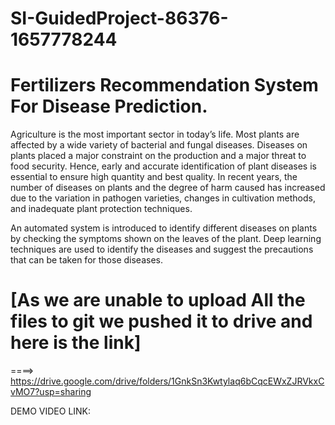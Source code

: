 # SI-GuidedProject-86376-1657778244
# Fertilizers Recommendation System For Disease Prediction.
Agriculture is the most important sector in today’s life. Most plants are affected by a wide variety of bacterial and fungal diseases. Diseases on plants placed a major constraint on the production and a major threat to food security. Hence, early and accurate identification of plant diseases is essential to ensure high quantity and best quality. In recent years, the number of diseases on plants and the degree of harm caused has increased due to the variation in pathogen varieties, changes in cultivation methods, and inadequate plant protection techniques. 

An automated system is introduced to identify different diseases on plants by checking the symptoms shown on the leaves of the plant. Deep learning techniques are used to identify the diseases and suggest the precautions that can be taken for those diseases.


# [As we are unable to upload All the files to git we pushed it to drive and here is the link]

====> https://drive.google.com/drive/folders/1GnkSn3Kwtylaq6bCqcEWxZJRVkxCvMO7?usp=sharing

DEMO VIDEO LINK:
